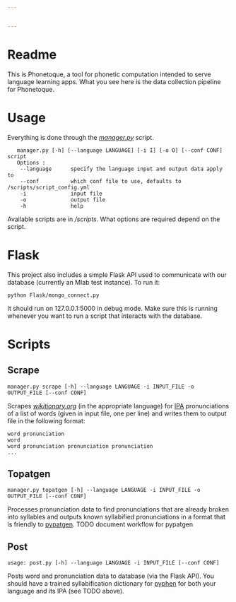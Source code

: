 ```yaml
---


---
```


<h1 id="readme">Readme</h1>
<p>This is Phonetoque, a tool for phonetic computation intended to serve language learning apps. What you see here is the data collection pipeline for Phonetoque.</p>
<h1 id="usage">Usage</h1>
<p>Everything is done through the <em><a href="http://manager.py">manager.py</a></em> script.</p>
<pre><code>   manager.py [-h] [--language LANGUAGE] [-i I] [-o O] [--conf CONF] script
   Options :
    --language		specify the language input and output data apply to
    --conf			which conf file to use, defaults to /scripts/script_config.yml
    -i				input file
    -o 				output file
    -h 				help
</code></pre>
<p>Available scripts are in <em>/scripts</em>. What options are required depend on the script.</p>
<h1 id="flask">Flask</h1>
<p>This project also includes a simple Flask API used to communicate with our database (currently an Mlab test instance). To run it:</p>
<pre><code>python Flask/mongo_connect.py
</code></pre>
<p>It should run on 127.0.0.1:5000 in debug mode. Make sure this is running whenever you want to run a script that interacts with the database.</p>
<h1 id="scripts">Scripts</h1>
<h2 id="scrape">Scrape</h2>
<pre><code>manager.py scrape [-h] --language LANGUAGE -i INPUT_FILE -o OUTPUT_FILE [--conf CONF]
</code></pre>
<p>Scrapes <em><a href="http://wikitionary.org">wikitionary.org</a></em> (in the appropriate language) for <a href="https://en.wikipedia.org/wiki/International_Phonetic_Alphabet">IPA</a> pronunciations of a list of words (given in input file, one per line) and writes them to output file in the following format:</p>
<pre><code>word pronunciation
word
word pronunciation pronunciation pronunciation
...
</code></pre>
<h2 id="topatgen">Topatgen</h2>
<pre><code>manager.py topatgen [-h] --language LANGUAGE -i INPUT_FILE -o OUTPUT_FILE [--conf CONF]
</code></pre>
<p>Processes pronunciation data to find pronunciations that are already broken into syllables and outputs known syllabified pronunciations in a format that is friendly to <a href="github.com/pgmmpk/pypatgen">pypatgen</a>. TODO document workflow for pypatgen</p>
<h2 id="post">Post</h2>
<pre><code>usage: post.py [-h] --language LANGUAGE -i INPUT_FILE [--conf CONF]
</code></pre>
<p>Posts word and pronunciation data to database (via the Flask API). You should have a trained syllabification dictionary for <a href="http://pyphen.org/">pyphen</a> for both your language and its IPA (see TODO above).</p>

